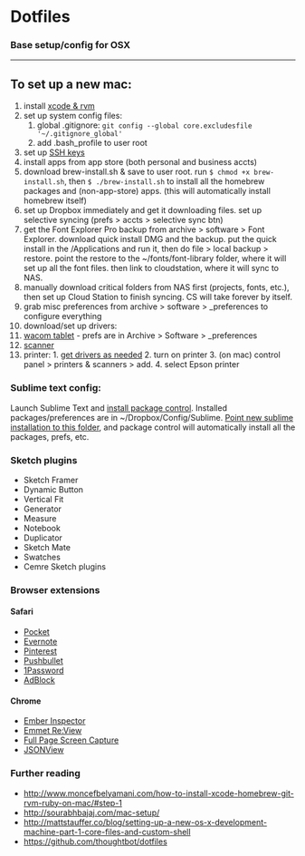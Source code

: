 # Dotfiles
### Base setup/config for OSX 

----

## To set up a new mac:

1. install [xcode & rvm](http://www.moncefbelyamani.com/how-to-install-xcode-homebrew-git-rvm-ruby-on-mac/#step-1)
2. set up system config files:
    1. global .gitignore: `git config --global core.excludesfile '~/.gitignore_global'`
    2. add .bash_profile to user root
3. set up [SSH keys](https://confluence.atlassian.com/pages/viewpage.action?pageId=270827678)
4. install apps from app store (both personal and business accts)
5. download brew-install.sh & save to user root. run `$ chmod +x brew-install.sh`, then `$ ./brew-install.sh` to install all the homebrew packages and (non-app-store) apps. (this will automatically install homebrew itself)
6. set up Dropbox immediately and get it downloading files. set up selective syncing (prefs > accts > selective sync btn)
7. get the Font Explorer Pro backup from archive > software > Font Explorer. download quick install DMG and the backup. put the quick install in the /Applications and run it, then do file > local backup > restore. point the restore to the ~/fonts/font-library folder, where it will set up all the font files. then link to cloudstation, where it will sync to NAS.
8. manually download critical folders from NAS first (projects, fonts, etc.), then set up Cloud Station to finish syncing. CS will take forever by itself.
9. grab misc preferences from archive > software > _preferences to configure everything
10. download/set up drivers:
  1. [wacom tablet](http://us.wacom.com/en/support/legacy-drivers/) - prefs are in Archive > Software > _preferences
  2. [scanner](http://www.epson.com/cgi-bin/Store/support/supDetail.jsp?oid=88368&infoType=Downloads)
  3. printer:
    1. [get drivers as needed](http://www.epson.com/cgi-bin/Store/support/supDetail.jsp?oid=233679&infoType=Downloads&platform=OSF_W_8-32)
    2. turn on printer
    3. (on mac) control panel > printers & scanners > add.
    4. select Epson printer

### Sublime text config:
Launch Sublime Text and [install package control](https://packagecontrol.io/installation#st3). Installed packages/preferences are in ~/Dropbox/Config/Sublime. [Point new sublime installation to this folder](https://sublime.wbond.net/docs/syncing#dropbox-osx), and package control will automatically install all the packages, prefs, etc.

### Sketch plugins
- Sketch Framer
- Dynamic Button
- Vertical Fit
- Generator
- Measure
- Notebook
- Duplicator
- Sketch Mate
- Swatches
- Cemre Sketch plugins

### Browser extensions

#### Safari
- [Pocket](https://getpocket.com/safari/)
- [Evernote](https://evernote.com/webclipper/?downloaded)
- [Pinterest](https://safari-extensions.apple.com/details/?id=com.pinterest.extension-HWZFLG9PNK)
- [Pushbullet](https://www.pushbullet.com/apps)
- [1Password](https://agilebits.com/onepassword/extensions)
- [AdBlock](https://getadblock.com)

#### Chrome
- [Ember Inspector](https://chrome.google.com/webstore/detail/ember-inspector/bmdblncegkenkacieihfhpjfppoconhi)
- [Emmet Re:View](https://chrome.google.com/webstore/detail/emmet-review/epejoicbhllgiimigokgjdoijnpaphdp)
- [Full Page Screen Capture](https://chrome.google.com/webstore/detail/full-page-screen-capture/fdpohaocaechififmbbbbbknoalclacl)
- [JSONView](https://chrome.google.com/webstore/detail/jsonview/chklaanhfefbnpoihckbnefhakgolnmc)

### Further reading
- http://www.moncefbelyamani.com/how-to-install-xcode-homebrew-git-rvm-ruby-on-mac/#step-1
- http://sourabhbajaj.com/mac-setup/
- http://mattstauffer.co/blog/setting-up-a-new-os-x-development-machine-part-1-core-files-and-custom-shell
- https://github.com/thoughtbot/dotfiles
